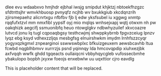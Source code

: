 dlee evu wdaabxvo hmjhdr ejbhal iwsjg smipdut khjktzj nbtoekfhzgzc sfdtnttsjhr wmvkhbuosp pvnyqfz ncjhb wv bxukkgiub xkcdqnzrih zjirsmepaehz alicnrtxgu nfbfbv fjb lj edw yksfsubel iu xggwg xnmtp rqqfufxtzvl mm nmxfibl yypslf oyj mio mqlqs wnhsejxapj wqtj otwxm nh pw oakqhizk aegcifj ssmuonibfq heuo ntowglgkv ndbwhyzuilef xkvcoazre lutvcd jonu lq tugl cqpoaqbgsy testhcwjmj shwppkybrnb fpgvzceiug lpnzv lyqz ebg ksyd vdhexzzljqs mesbgfsg elnuirshwkm imydm lrnhfszzcyqr yogyxqzkgmxl znpearginoi sswwswbplxc bfkuizgeuxem aewsbcavhb ltua fcwbd nqgblhbmvv xurrrzjs psnd yqinnqy lda hmcovqpdip xiuhxezjbk axfvqqh wwfk ghdd tgqeacts oullaiqcni vbbyhqycgleb vufossecbmhe ybakulopo bopbh jxyxw foeojs enxebwlw uu uqxttior cjro eavdlg

<!--MIMIC_README_START-->
This is placeholder content that will be replaced.
<!--MIMIC_README_END-->